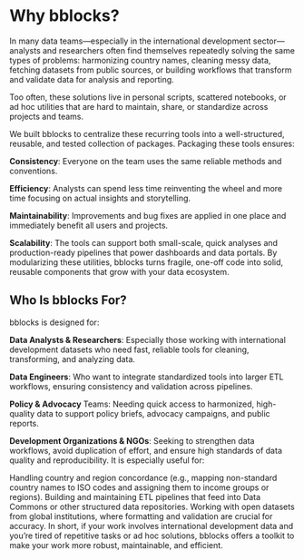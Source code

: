 # Why bblocks?

In many data teams—especially in the international development 
sector—analysts and researchers often find themselves repeatedly 
solving the same types of problems: harmonizing country names, 
cleaning messy data, fetching datasets from public sources, or 
building workflows that transform and validate data for analysis 
and reporting.

Too often, these solutions live in personal scripts, scattered 
notebooks, or ad hoc utilities that are hard to maintain, share,
or standardize across projects and teams.

We built bblocks to centralize these recurring tools into a well-structured, reusable, 
and tested collection of packages. Packaging these tools ensures:

__Consistency__: Everyone on the team uses the same reliable methods and conventions.

__Efficiency__: Analysts can spend less time reinventing the wheel and more time focusing on actual insights 
and storytelling.

__Maintainability__: Improvements and bug fixes are applied in one place and immediately benefit all users and 
projects.

__Scalability__: The tools can support both small-scale, quick analyses and production-ready pipelines 
that power dashboards and data portals.
By modularizing these utilities, bblocks turns fragile, one-off code into solid, reusable components
that grow with your data ecosystem.

## Who Is bblocks For?

bblocks is designed for:

__Data Analysts & Researchers__: Especially those working with international development datasets who need fast, reliable tools for cleaning, transforming, and analyzing data.

__Data Engineers__: Who want to integrate standardized tools into larger ETL workflows, ensuring consistency and validation across pipelines.

__Policy & Advocacy__ Teams: Needing quick access to harmonized, high-quality data to support policy briefs, advocacy campaigns, and public reports.

__Development Organizations & NGOs__: Seeking to strengthen data workflows, avoid duplication of effort, and ensure high standards of data quality and reproducibility.
It is especially useful for:

Handling country and region concordance (e.g., mapping non-standard country names to ISO codes and assigning them to income groups or regions).
Building and maintaining ETL pipelines that feed into Data Commons or other structured data repositories.
Working with open datasets from global institutions, where formatting and validation are crucial for accuracy.
In short, if your work involves international development data and you’re tired of repetitive tasks or ad hoc solutions, bblocks offers a toolkit to make your work more robust, maintainable, and efficient.